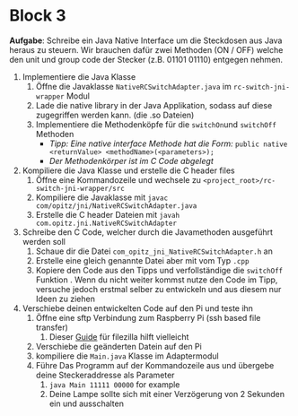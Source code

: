 # Block 3


**Aufgabe**: Schreibe ein Java Native Interface um die Steckdosen aus Java heraus zu steuern. Wir brauchen dafür zwei Methoden (ON / OFF) welche den unit und group code der Stecker (z.B. 01101 01110) entgegen nehmen.


1. Implementiere die Java Klasse
    1. Öffne die Javaklasse `NativeRCSwitchAdapter.java` im `rc-switch-jni-wrapper` Modul
	2. Lade die native library in der Java Applikation, sodass auf diese zugegriffen werden kann. (die .so Dateien)
	3. Implementiere die Methodenköpfe für die `switchOn`und `switchOff` Methoden
		* *Tipp: Eine native interface Methode hat die Form:* `public native <returnValue> <methodName>(<parameters>);`
		* *Der Methodenkörper ist im C Code abgelegt*
2. Kompiliere die Java Klasse und erstelle die C header files
	1. Öffne eine Kommandozeile und wechsele zu `<project_root>/rc-switch-jni-wrapper/src`
	1. Kompiliere die Javaklasse mit `javac com/opitz/jni/NativeRCSwitchAdapter.java`
	2. Erstelle die C header Dateien mit `javah com.opitz.jni.NativeRCSwitchAdapter`
3. Schreibe den C Code, welcher durch die Javamethoden ausgeführt werden soll
	1. Schaue dir die Datei `com_opitz_jni_NativeRCSwitchAdapter.h` an
	2. Erstelle eine gleich genannte Datei aber mit vom Typ `.cpp`
	3. Kopiere den Code aus den Tipps und verfollständige die `switchOff` Funktion . Wenn du nicht weiter kommst nutze den Code im Tipp, versuche jedoch erstmal selber zu entwickeln und aus diesem nur Ideen zu ziehen
4. Verschiebe deinen entwickelten Code auf den Pi und teste ihn
	1. Öffne eine sftp Verbindung zum Raspberry Pi (ssh based file transfer)
		1. Dieser [Guide](http://trevorappleton.blogspot.de/2014/03/remotely-copy-files-to-and-from-your.html) für filezilla hilft vielleicht
	2. Verschiebe die geänderten Datein auf den Pi
	3. kompiliere die `Main.java` Klasse im Adaptermodul
	4. Führe Das Programm auf der Kommandozeile aus und übergebe deine Steckeraddresse als Parameter
		1. `java Main 11111 00000` for example
		2. Deine Lampe sollte sich mit einer Verzögerung von 2 Sekunden ein und ausschalten




